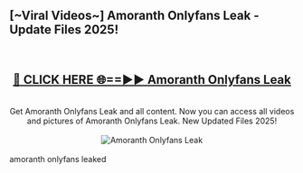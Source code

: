<h2>[~Viral Videos~] Amoranth Onlyfans Leak - Update Files 2025!</h2>
<br>
<div align="center">
<h2><a href="https://betterlinks.top/A2PfLJ" rel="nofollow">🔴 CLICK HERE 🌐==►► Amoranth Onlyfans Leak</a></h2>
<br>
Get Amoranth Onlyfans Leak and all content. Now you can access all videos and pictures of Amoranth Onlyfans Leak. New Updated Files 2025!
<br>
<br>
<a href="https://betterlinks.top/A2PfLJ" rel="nofollow" data-target="animated-image.originalLink"><img src="https://i.ibb.co.com/WyWwxjT/player-gif2.gif" alt="Amoranth Onlyfans Leak" style="max-width: 100%; display: inline-block;" data-target="animated-image.originalImage"></a>
</div>
<br>
amoranth onlyfans leaked